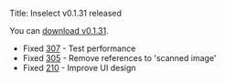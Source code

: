Title: Inselect v0.1.31 released

You can [download v0.1.31](https://github.com/NaturalHistoryMuseum/inselect/releases/tag/v0.1.31).

- Fixed [307](https://github.com/NaturalHistoryMuseum/inselect/issues/307) - Test performance
- Fixed [305](https://github.com/NaturalHistoryMuseum/inselect/issues/305) - Remove references to 'scanned image'
- Fixed [210](https://github.com/NaturalHistoryMuseum/inselect/issues/210) - Improve UI design

